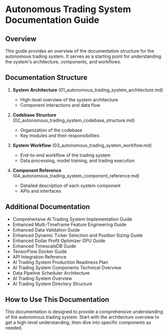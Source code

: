 # Autonomous Trading System Documentation Guide

## Overview
This guide provides an overview of the documentation structure for the autonomous trading system. It serves as a starting point for understanding the system's architecture, components, and workflows.

## Documentation Structure
1. **System Architecture** (01_autonomous_trading_system_architecture.md)
   - High-level overview of the system architecture
   - Component interactions and data flow

2. **Codebase Structure** (02_autonomous_trading_system_codebase_structure.md)
   - Organization of the codebase
   - Key modules and their responsibilities

3. **System Workflow** (03_autonomous_trading_system_workflow.md)
   - End-to-end workflow of the trading system
   - Data processing, model training, and trading execution

4. **Component Reference** (04_autonomous_trading_system_component_reference.md)
   - Detailed description of each system component
   - APIs and interfaces

## Additional Documentation
- Comprehensive AI Trading System Implementation Guide
- Enhanced Multi-Timeframe Feature Engineering Guide
- Enhanced Data Validation Guide
- Enhanced Dynamic Ticker Selection and Position Sizing Guide
- Enhanced Dollar Profit Optimizer GPU Guide
- Enhanced TimescaleDB Guide
- TensorFlow Docker Guide
- API Integration Reference
- AI Trading System Production Readiness Plan
- AI Trading System Components Technical Overview
- Data Pipeline Scheduler Architecture
- AI Trading System Overview
- AI Trading System Directory Structure

## How to Use This Documentation
This documentation is designed to provide a comprehensive understanding of the autonomous trading system. Start with the architecture overview to get a high-level understanding, then dive into specific components as needed.